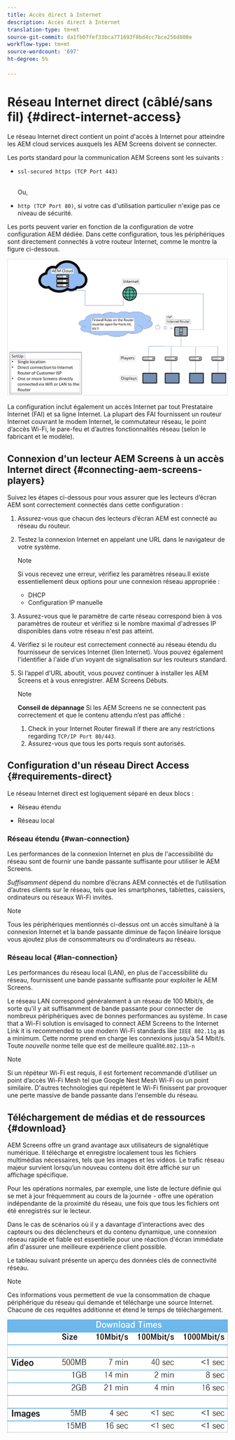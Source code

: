 ```yaml
---
title: Accès direct à Internet
description: Accès direct à Internet
translation-type: tm+mt
source-git-commit: da1fb07fef33bca771693f8bd4cc7bce256d808e
workflow-type: tm+mt
source-wordcount: '697'
ht-degree: 5%

---
```



# Réseau Internet direct (câblé/sans fil) {#direct-internet-access}

Le réseau Internet direct contient un point d&#39;accès à Internet pour atteindre les AEM cloud services auxquels les AEM Screens doivent se connecter.

Les ports standard pour la communication AEM Screens sont les suivants :
* `ssl-secured https (TCP Port 443)`

   <br>Ou,</br>

* `http (TCP Port 80)`, si votre cas d&#39;utilisation particulier n&#39;exige pas ce niveau de sécurité.

Les ports peuvent varier en fonction de la configuration de votre configuration AEM dédiée. Dans cette configuration, tous les périphériques sont directement connectés à votre routeur Internet, comme le montre la figure ci-dessous.

![](/help/assets/direct-access-2.png)

La configuration inclut également un accès Internet par tout Prestataire Internet (FAI) et sa ligne Internet. La plupart des FAI fournissent un routeur Internet couvrant le modem Internet, le commutateur réseau, le point d’accès Wi-Fi, le pare-feu et d’autres fonctionnalités réseau (selon le fabricant et le modèle).

## Connexion d&#39;un lecteur AEM Screens à un accès Internet direct {#connecting-aem-screens-players}

Suivez les étapes ci-dessous pour vous assurer que les lecteurs d’écran AEM sont correctement connectés dans cette configuration :

1. Assurez-vous que chacun des lecteurs d’écran AEM est connecté au réseau du routeur.
1. Testez la connexion Internet en appelant une URL dans le navigateur de votre système.

   >[!NOTE]
   >Si vous recevez une erreur, vérifiez les paramètres réseau.Il existe essentiellement deux options pour une connexion réseau appropriée :
   >* DHCP
   >* Configuration IP manuelle


1. Assurez-vous que le paramètre de carte réseau correspond bien à vos paramètres de routeur et vérifiez si le nombre maximal d&#39;adresses IP disponibles dans votre réseau n&#39;est pas atteint.

1. Vérifiez si le routeur est correctement connecté au réseau étendu du fournisseur de services Internet (lien Internet). Vous pouvez également l&#39;identifier à l&#39;aide d&#39;un voyant de signalisation sur les routeurs standard.
1. Si l’appel d’URL aboutit, vous pouvez continuer à installer les AEM Screens et à vous enregistrer. AEM Screens Débuts.

   >[!NOTE]
   >**Conseil de dépannage**
   >Si les AEM Screens ne se connectent pas correctement et que le contenu attendu n’est pas affiché :
   >
   >1. Check in your Internet Router firewall if there are any restrictions regarding `TCP/IP Port 80/443`.
   >1. Assurez-vous que tous les ports requis sont autorisés.


## Configuration d&#39;un réseau Direct Access {#requirements-direct}

Le réseau Internet direct est logiquement séparé en deux blocs :

* Réseau étendu

* Réseau local

### Réseau étendu {#wan-connection}

Les performances de la connexion Internet en plus de l&#39;accessibilité du réseau sont de fournir une bande passante suffisante pour utiliser le AEM Screens.

*Suffisamment* dépend du nombre d’écrans AEM connectés et de l’utilisation d’autres clients sur le réseau, tels que les smartphones, tablettes, caissiers, ordinateurs ou réseaux Wi-Fi invités.

>[!NOTE]
>Tous les périphériques mentionnés ci-dessus ont un accès simultané à la connexion Internet et la bande passante diminue de façon linéaire lorsque vous ajoutez plus de consommateurs ou d&#39;ordinateurs au réseau.

### Réseau local {#lan-connection}

Les performances du réseau local (LAN), en plus de l&#39;accessibilité du réseau, fournissent une bande passante suffisante pour exploiter le AEM Screens.

Le réseau LAN correspond généralement à un réseau de 100 Mbit/s, de sorte qu&#39;il y ait suffisamment de bande passante pour connecter de nombreux périphériques avec de bonnes performances au système.
In case that a Wi-Fi solution is envisaged to connect AEM Screens to the Internet Link it is recommended to use modern Wi-Fi standards like `IEEE 802.11g` as a minimum. Cette norme prend en charge les connexions jusqu’à 54 Mbit/s. Toute *nouvelle* norme telle que est de meilleure qualité.`802.11h-n`

>[!NOTE]
>Si un répéteur Wi-Fi est requis, il est fortement recommandé d’utiliser un point d’accès Wi-Fi Mesh tel que Google Nest Mesh Wi-Fi ou un point similaire. D&#39;autres technologies qui répètent le Wi-Fi finissent par provoquer une perte massive de bande passante dans l&#39;ensemble du réseau.

## Téléchargement de médias et de ressources {#download}

AEM Screens offre un grand avantage aux utilisateurs de signalétique numérique. Il télécharge et enregistre localement tous les fichiers multimédias nécessaires, tels que les images et les vidéos. Le trafic réseau majeur survient lorsqu’un nouveau contenu doit être affiché sur un affichage spécifique.

Pour les opérations normales, par exemple, une liste de lecture définie qui se met à jour fréquemment au cours de la journée - offre une opération indépendante de la proximité du réseau, une fois que tous les fichiers ont été enregistrés sur le lecteur.

Dans le cas de scénarios où il y a davantage d&#39;interactions avec des capteurs ou des déclencheurs et du contenu dynamique, une connexion réseau rapide et fiable est essentielle pour une réaction d&#39;écran immédiate afin d&#39;assurer une meilleure expérience client possible.

Le tableau suivant présente un aperçu des données clés de connectivité réseau.

>[!NOTE]
>Ces informations vous permettent de vue la consommation de chaque périphérique du réseau qui demande et télécharge une source Internet. Chacune de ces requêtes additionne et étend le temps de téléchargement.

![](/help/assets/download-times-direct.png)


